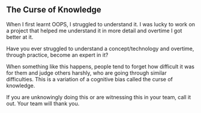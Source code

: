 ## The Curse of Knowledge

When I first learnt OOPS, I struggled to understand it. I was lucky to work on a project that helped me understand it in more detail and overtime I got better at it.

Have you ever struggled to understand a concept/technology and overtime, through practice, become an expert in it? 

When something like this happens, people tend to forget how difficult it was for them and judge others harshly, who are going through similar difficulties. This is a variation of a cognitive bias called the curse of knowledge.

If you are unknowingly doing this or are witnessing this in your team, call it out. Your team will thank you.